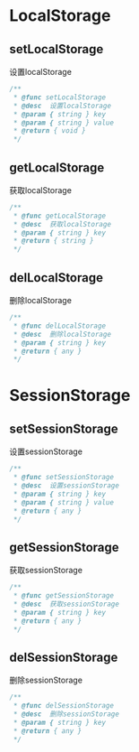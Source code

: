 # LocalStorage
## setLocalStorage
设置localStorage
```typescript
/**
 * @func setLocalStorage
 * @desc  设置localStorage
 * @param { string } key
 * @param { string } value
 * @return { void }
 */
```
## getLocalStorage
获取localStorage
```typescript
/**
 * @func getLocalStorage
 * @desc  获取localStorage
 * @param { string } key
 * @return { string }
 */
```

## delLocalStorage
删除localStorage
```typescript
/**
 * @func delLocalStorage
 * @desc  删除localStorage
 * @param { string } key
 * @return { any }
 */
```
# SessionStorage
## setSessionStorage
设置sessionStorage
```typescript
/**
 * @func setSessionStorage
 * @desc  设置sessionStorage
 * @param { string } key
 * @param { string } value
 * @return { any }
 */
```
## getSessionStorage
获取sessionStorage
```typescript
/**
 * @func getSessionStorage
 * @desc  获取sessionStorage
 * @param { string } key
 * @return { any }
 */
```
## delSessionStorage
删除sessionStorage
```typescript
/**
 * @func delSessionStorage
 * @desc  删除sessionStorage
 * @param { string } key
 * @return { any }
 */
```

